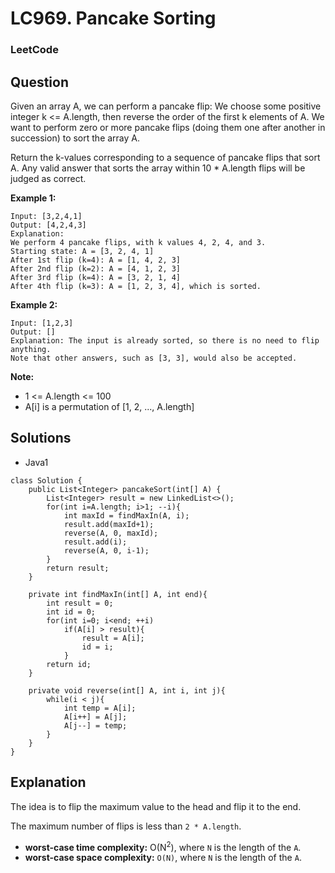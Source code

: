 # LC969. Pancake Sorting

### LeetCode

## Question

Given an array A, we can perform a pancake flip: We choose some positive integer k <= A.length, then reverse the order of the first k elements of A.  We want to perform zero or more pancake flips (doing them one after another in succession) to sort the array A.

Return the k-values corresponding to a sequence of pancake flips that sort A.  Any valid answer that sorts the array within 10 * A.length flips will be judged as correct.

**Example 1:**
```
Input: [3,2,4,1]
Output: [4,2,4,3]
Explanation: 
We perform 4 pancake flips, with k values 4, 2, 4, and 3.
Starting state: A = [3, 2, 4, 1]
After 1st flip (k=4): A = [1, 4, 2, 3]
After 2nd flip (k=2): A = [4, 1, 2, 3]
After 3rd flip (k=4): A = [3, 2, 1, 4]
After 4th flip (k=3): A = [1, 2, 3, 4], which is sorted. 
```

**Example 2:**
```
Input: [1,2,3]
Output: []
Explanation: The input is already sorted, so there is no need to flip anything.
Note that other answers, such as [3, 3], would also be accepted.
``` 

**Note:**

* 1 <= A.length <= 100
* A[i] is a permutation of [1, 2, ..., A.length]

## Solutions

* Java1
```
class Solution {
    public List<Integer> pancakeSort(int[] A) {
        List<Integer> result = new LinkedList<>();
        for(int i=A.length; i>1; --i){
            int maxId = findMaxIn(A, i);
            result.add(maxId+1);
            reverse(A, 0, maxId);
            result.add(i);
            reverse(A, 0, i-1);
        }
        return result;
    }
    
    private int findMaxIn(int[] A, int end){
        int result = 0;
        int id = 0;
        for(int i=0; i<end; ++i)
            if(A[i] > result){
                result = A[i];
                id = i;
            }
        return id;
    }
    
    private void reverse(int[] A, int i, int j){
        while(i < j){
            int temp = A[i];
            A[i++] = A[j];
            A[j--] = temp;
        }
    }
}
```

## Explanation

The idea is to flip the maximum value to the head and flip it to the end.

The maximum number of flips is less than `2 * A.length`.

* **worst-case time complexity:** O(N<sup>2</sup>), where `N` is the length of the `A`.
* **worst-case space complexity:** `O(N)`, where `N` is the length of the `A`.
